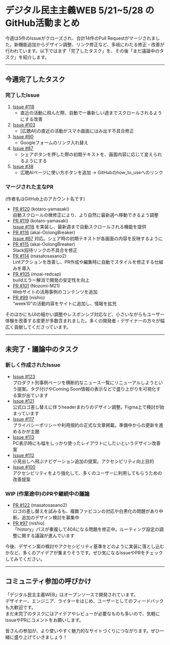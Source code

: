 # デジタル民主主義WEB 5/21~5/28 のGitHub活動まとめ

今週は5件のIssueがクローズされ、合計14件のPull Requestがマージされました。新機能追加からデザイン調整、リンク修正など、多岐にわたる修正・改善が行われています。以下ではまず「完了したタスク」を、その後「まだ議論中のタスク」を紹介します。

---

## 今週完了したタスク

### 完了したIssue
1. [Issue #118](https://github.com/digitaldemocracy2030/website/issues/118)  
   - 直近の活動に飛んだ際、自動で一番新しい週までスクロールされるようにする改善
2. [Issue #103](https://github.com/digitaldemocracy2030/website/issues/103)  
   - [広聴AI]の直近の活動がスマホ画面にはみ出す不具合修正
3. [Issue #90](https://github.com/digitaldemocracy2030/website/issues/90)  
   - Googleフォームのリンク入れ替え
4. [Issue #87](https://github.com/digitaldemocracy2030/website/issues/87)  
   - シェアボタンを押した際の初期テキストを、画面内容に応じて変えられるようにする
5. [Issue #38](https://github.com/digitaldemocracy2030/website/issues/38)  
   - 広聴AIページに使い方ボタンを追加 → GitHubのhow_to_useへのリンク

### マージされた主なPR
(作者名はGitHub上のアカウント名です)

- [PR #120](https://github.com/digitaldemocracy2030/website/pull/120) (kotaro-yamasaki)  
  自動スクロールの微修正により、より自然に最新週へ移動できるよう調整
- [PR #119](https://github.com/digitaldemocracy2030/website/pull/119) (kotaro-yamasaki)  
  [Issue #118](https://github.com/digitaldemocracy2030/website/issues/118) を実装し、最新週まで自動スクロールされる機能を提供
- [PR #116](https://github.com/digitaldemocracy2030/website/pull/116) (akai-OolongBreaker)  
  [Issue #87](https://github.com/digitaldemocracy2030/website/issues/87) 対応。シェア時の初期テキストが各画面の内容を反映するように
- [PR #115](https://github.com/digitaldemocracy2030/website/pull/115) (akai-OolongBreaker)  
  Slack招待リンクの不具合を修正
- [PR #114](https://github.com/digitaldemocracy2030/website/pull/114) (masatosasano2)  
  Lintアクションを改善し、PR作成や編集時に自動でスタイルを修正する仕組みを導入
- [PR #105](https://github.com/digitaldemocracy2030/website/pull/105) (moai-redcap)  
  buildエラー解消で開発の安定性を向上
- [PR #101](https://github.com/digitaldemocracy2030/website/pull/101) (Nozomi-M21)  
  Webサイトの活用事例のコンテンツを追加
- [PR #99](https://github.com/digitaldemocracy2030/website/pull/99) (nishio)  
  “week10”の活動内容をサイトに追加し、情報を拡充

そのほかにもUIの細かい調整やレスポンシブ対応など、小さいながらもユーザー体験を改善する変更が多数含まれました。多くの開発者・デザイナーの方々が幅広く貢献してくださっています。

---

## 未完了・議論中のタスク

### 新しく作成されたIssue
- [Issue #123](https://github.com/digitaldemocracy2030/website/issues/123)  
  プロダクト別事例ページを横断的なニュース一覧にリニューアルしようという提案。タグ付けやComing Soon情報の表示などで盛り上がりを可視化する案が出ています
- [Issue #121](https://github.com/digitaldemocracy2030/website/issues/121)  
  公式ロゴ差し替えに伴うheaderまわりのデザイン調整。Figma上で検討が始まっています
- [Issue #117](https://github.com/digitaldemocracy2030/website/issues/117)  
  プライバシーポリシーや利用規約の正式な文章掲載。準備中からの更新を進めるかが主題
- [Issue #113](https://github.com/digitaldemocracy2030/website/issues/113)  
  PC表示時にも幅をしっかり使ったレイアウトにしたいというデザイン改善案
- [Issue #112](https://github.com/digitaldemocracy2030/website/issues/112)  
  小見出しへ飛ぶナビゲーション追加の提案。アクセシビリティ向上目的
- [Issue #100](https://github.com/digitaldemocracy2030/website/issues/100)  
  アクセシビリティをより強化して、多くのユーザーに利用してもらうための改善提案

### WIP (作業途中)のPRや継続中の議論
- [PR #122](https://github.com/digitaldemocracy2030/website/pull/122) (masatosasano2)  
  ロゴの差し替えを試みるも、複数ファビコンの対応や白黒化の問題があり中断。追加のデザイン検討を募集中
- [PR #97](https://github.com/digitaldemocracy2030/website/pull/97) (nishio)  
  「history」パスが重複して404になる問題を修正中。ルーティング設定の調整に関する議論が進んでいます

今後、デザイン案の検討やアクセシビリティ基準をどのように実装に落とし込むかなど、多くのアイデアが集まりそうです。ぜひ気になるIssueやPRをチェックしてみてください。

---

## コミュニティ参加の呼びかけ

「デジタル民主主義WEB」はオープンソースで開発されています。  
デザイナー、エンジニア、ライターをはじめ、ユーザーとしてのフィードバックも大歓迎です。  
まだ未完了のタスクにはアイデアやレビューが必要なものも多いので、気軽にIssueやPRにコメントをお願いします。

皆さんの参加が、より使いやすく魅力的なサイトづくりにつながります。ぜひ一緒に盛り上げていきましょう！